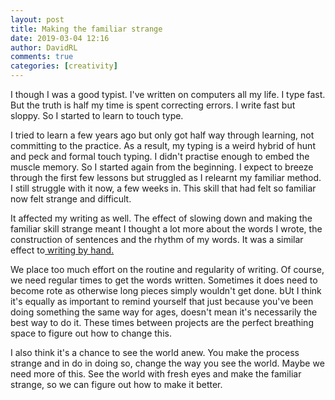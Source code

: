 ```yaml
---  
layout: post  
title: Making the familiar strange  
date: 2019-03-04 12:16  
author: DavidRL  
comments: true  
categories: [creativity]  
---  
```

I though I was a good typist. I've written on computers all my life. I type fast. But the truth is half my time is spent correcting errors. I write fast but sloppy. So I started to learn to touch type.   

I tried to learn a few years ago but only got half way through learning, not committing to the practice. As a result, my typing is a weird hybrid of hunt and peck and formal touch typing. I didn't practise enough to embed the muscle memory. So I started again from the beginning. I expect to breeze through the first few lessons but struggled as I relearnt my familiar method. I still struggle with it now, a few weeks in. This skill that had felt so familiar now felt strange and difficult.    

It affected my writing as well. The effect of slowing down and making the familiar skill strange meant I thought a lot more about the words I wrote, the construction of sentences and the rhythm of my words. It was a similar effect to<a href="s/power-of-paper/"> writing by hand. </a>  

We place too much effort on the routine and regularity of writing.  Of course, we need regular times to get the words written. Sometimes it does need to become rote as otherwise long pieces simply wouldn't get done. bUt I think it's equally as important to remind yourself that just because you've been doing something the same way for ages, doesn't mean it's necessarily the best way to do it. These times between projects are the perfect breathing space to figure out how to change this.  

I also think it's a chance to see the world anew. You make the process strange and in do in doing so, change the way you see the world. Maybe we need more of this. See the world with fresh eyes and make the familiar strange, so we can figure out how to make it better.<br />  
